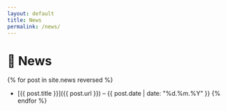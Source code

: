 ```yaml
---
layout: default
title: News
permalink: /news/
---
```


# 📰 News

{% for post in site.news reversed %}
- [{{ post.title }}]({{ post.url }}) – {{ post.date | date: "%d.%m.%Y" }}
{% endfor %}
